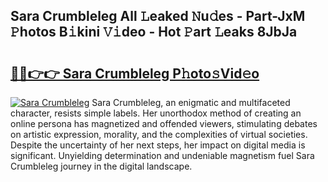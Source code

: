 ## Sara Crumbleleg All 𝙻eaked 𝙽u𝚍es - Part-JxM 𝙿hotos B𝚒kini 𝚅𝚒deo - Hot 𝙿art 𝙻eaks 8JbJa

# <h2><a href="http://ld0ebzb.urlbe.top/?page=Sara+Crumbleleg">🔗🔗👉👉 Sara Crumbleleg P𝚑oto𝚜Vid𝚎o</a></h2>

[![Sara Crumbleleg](https://i.imgur.com/eBuTRDB.gif)](http://ld0ebzb.urlbe.top/?page=Sara+Crumbleleg)
Sara Crumbleleg, an enigmatic and multifaceted character, resists simple labels. Her unorthodox method of creating an online persona has magnetized and offended viewers, stimulating debates on artistic expression, morality, and the complexities of virtual societies. Despite the uncertainty of her next steps, her impact on digital media is significant. Unyielding determination and undeniable magnetism fuel Sara Crumbleleg journey in the digital landscape.
